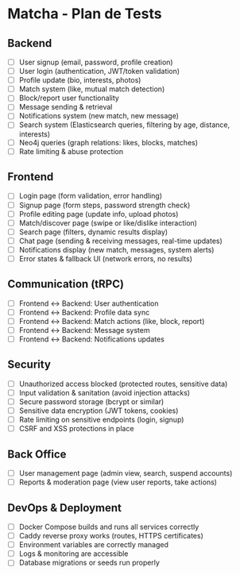 # Matcha - Plan de Tests

## Backend

- [ ] User signup (email, password, profile creation)
- [ ] User login (authentication, JWT/token validation)
- [ ] Profile update (bio, interests, photos)
- [ ] Match system (like, mutual match detection)
- [ ] Block/report user functionality
- [ ] Message sending & retrieval
- [ ] Notifications system (new match, new message)
- [ ] Search system (Elasticsearch queries, filtering by age, distance, interests)
- [ ] Neo4j queries (graph relations: likes, blocks, matches)
- [ ] Rate limiting & abuse protection

## Frontend

- [ ] Login page (form validation, error handling)
- [ ] Signup page (form steps, password strength check)
- [ ] Profile editing page (update info, upload photos)
- [ ] Match/discover page (swipe or like/dislike interaction)
- [ ] Search page (filters, dynamic results display)
- [ ] Chat page (sending & receiving messages, real-time updates)
- [ ] Notifications display (new match, messages, system alerts)
- [ ] Error states & fallback UI (network errors, no results)

## Communication (tRPC)

- [ ] Frontend ↔ Backend: User authentication
- [ ] Frontend ↔ Backend: Profile data sync
- [ ] Frontend ↔ Backend: Match actions (like, block, report)
- [ ] Frontend ↔ Backend: Message system
- [ ] Frontend ↔ Backend: Notifications updates

## Security

- [ ] Unauthorized access blocked (protected routes, sensitive data)
- [ ] Input validation & sanitation (avoid injection attacks)
- [ ] Secure password storage (bcrypt or similar)
- [ ] Sensitive data encryption (JWT tokens, cookies)
- [ ] Rate limiting on sensitive endpoints (login, signup)
- [ ] CSRF and XSS protections in place

## Back Office

- [ ] User management page (admin view, search, suspend accounts)
- [ ] Reports & moderation page (view user reports, take actions)

## DevOps & Deployment

- [ ] Docker Compose builds and runs all services correctly
- [ ] Caddy reverse proxy works (routes, HTTPS certificates)
- [ ] Environment variables are correctly managed
- [ ] Logs & monitoring are accessible
- [ ] Database migrations or seeds run properly
